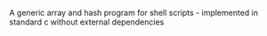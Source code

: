 A generic array and hash program for shell scripts - implemented in standard c without
external dependencies
